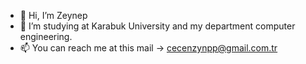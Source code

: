 - 👋 Hi, I’m Zeynep
- 👀 I’m studying at Karabuk University and my department computer engineering.
- 📫 You can reach me at this mail -> cecenzynpp@gmail.com.tr

<!---
Zayn-app/Zayn-app is a ✨ special ✨ repository because its `README.md` (this file) appears on your GitHub profile.
You can click the Preview link to take a look at your changes.
--->
